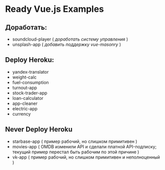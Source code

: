 # Ready Vue.js Examples

## Доработать:

  * soundcloud-player ( *доработать систему управления* )
  * unsplash-app ( *добавить поддержку vue-masonry* )

## Deploy Heroku:

  * yandex-translator
  * weight-calc
  * fuel-consumption
  * turnout-app
  * stock-trader-app
  * loan-calculator
  * app-cleaner
  * electric-app
  * currency

## Never Deploy Heroku

  * starbase-app ( пример рабочий, но слишком примитивен )
  * movies-app ( OMDB изменили API и сделали платной API-подписку; текущий пример перестал быть рабочим по этой причине )
  * vk-app ( пример рабочий, но слишком примитивен и неполноценный )
